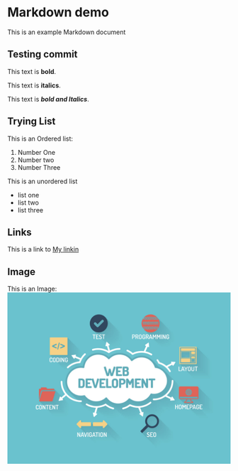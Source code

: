 # Markdown demo

This is an example Markdown document

## Testing commit

This text is **bold**.

This text is __italics__.

This text is **_bold and Italics_**.

## Trying List

This is an Ordered list:

1. Number One
2. Number two 
3. Number Three

This is an unordered list

- list one 
- list two
- list three

## Links

This is a link to [My linkin](https://www.linkedin.com/in/srivignesh-kavle/)

## Image

This is an Image:
![Demo Image](img/web-developement.jpg)